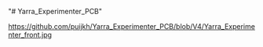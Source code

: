 "# Yarra_Experimenter_PCB" 

https://github.com/puijkh/Yarra_Experimenter_PCB/blob/V4/Yarra_Experimenter_front.jpg